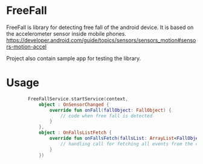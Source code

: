 # FreeFall
FreeFall is library for detecting free fall of the android device. It is based on the accelerometer sensor inside mobile phones.
https://developer.android.com/guide/topics/sensors/sensors_motion#sensors-motion-accel

Project also contain sample app for testing the library.

# Usage
```kotlin 
        FreeFallService.startService(context,
            object : OnSensorChanged {
                override fun onFall(fallObject: FallObject) {
                    // code when free fall is detected
                }
            },
            object : OnFallsListFetch {
                override fun onFallsFetch(fallsList: ArrayList<FallObject>) {
                    // handling call for fetching all events from the db
                }
            })
